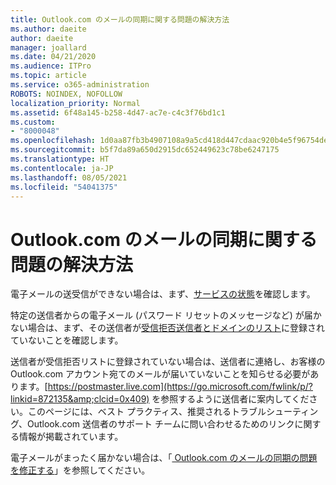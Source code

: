 ```yaml
---
title: Outlook.com のメールの同期に関する問題の解決方法
ms.author: daeite
author: daeite
manager: joallard
ms.date: 04/21/2020
ms.audience: ITPro
ms.topic: article
ms.service: o365-administration
ROBOTS: NOINDEX, NOFOLLOW
localization_priority: Normal
ms.assetid: 6f48a145-b258-4d47-ac7e-c4c3f76bd1c1
ms.custom:
- "8000048"
ms.openlocfilehash: 1d0aa87fb3b4907108a9a5cd418d447cdaac920b4e5f96754dec2d0bd354b92d
ms.sourcegitcommit: b5f7da89a650d2915dc652449623c78be6247175
ms.translationtype: HT
ms.contentlocale: ja-JP
ms.lasthandoff: 08/05/2021
ms.locfileid: "54041375"
---
```

# <a name="fix-outlookcom-email-sync-issues"></a>Outlook.com のメールの同期に関する問題の解決方法

電子メールの送受信ができない場合は、まず、[サービスの状態](https://go.microsoft.com/fwlink/p/?linkid=837482&amp;clcid=0x409)を確認します。
  
特定の送信者からの電子メール (パスワード リセットのメッセージなど) が届かない場合は、まず、その送信者が[受信拒否送信者とドメインのリスト](https://outlook.live.com/mail/options/mail/junkEmail/blockedSendersAndDomains)に登録されていないことを確認します。
  
送信者が受信拒否リストに登録されていない場合は、送信者に連絡し、お客様の Outlook.com アカウント宛てのメールが届いていないことを知らせる必要があります。[https://postmaster.live.com](https://go.microsoft.com/fwlink/p/?linkid=872135&amp;clcid=0x409) を参照するように送信者に案内してください。このページには、ベスト プラクティス、推奨されるトラブルシューティング、Outlook.com 送信者のサポート チームに問い合わせるためのリンクに関する情報が掲載されています。
  
電子メールがまったく届かない場合は、「[ Outlook.com のメールの同期の問題を修正する](https://support.office.com/article/d39e3341-8d79-4bf1-b3c7-ded602233642?wt.mc_id=Office_Outlook_com_Alchemy)」を参照してください。